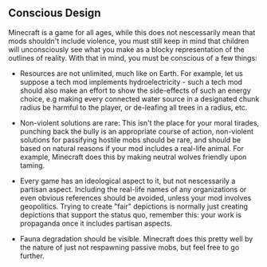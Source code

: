 ## Conscious Design

Minecraft is a game for all ages, while this does not nescessarily mean that mods shouldn't include violence, you must still keep in mind that children will
unconsciously see what you make as a blocky representation of the outlines of reality. With that in mind, you must be conscious of a few things:

- Resources are not unlimited, much like on Earth. For example, let us suppose a tech mod implements hydroelectricity - such a tech mod should also make
an effort to show the side-effects of such an energy choice, e.g making every connected water source in a designated chunk radius be harmful to the player,
or de-leafing all trees in a radius, etc.

- Non-violent solutions are rare: This isn't the place for your moral tirades, punching back the bully is an appropriate course of action, non-violent 
solutions for passifying hostile mobs should be rare, and should be based on natural reasons if your mod includes a real-life animal. For example, Minecraft
does this by making neutral wolves friendly upon taming.

- Every game has an ideological aspect to it, but not nescessarily a partisan aspect. Including the real-life names of any organizations or even obvious references
should be avoided, unless your mod involves geopolitics. Trying to create "fair" depictions is normally just creating depictions that support the status quo,
remember this: your work is propaganda once it includes partisan aspects.

- Fauna degradation should be visible. Minecraft does this pretty well by the nature of just not respawning passive mobs, but feel free to go further.
